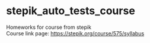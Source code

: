 # stepik_auto_tests_course
Homeworks for course from stepik
<br>
Course link page: https://stepik.org/course/575/syllabus
